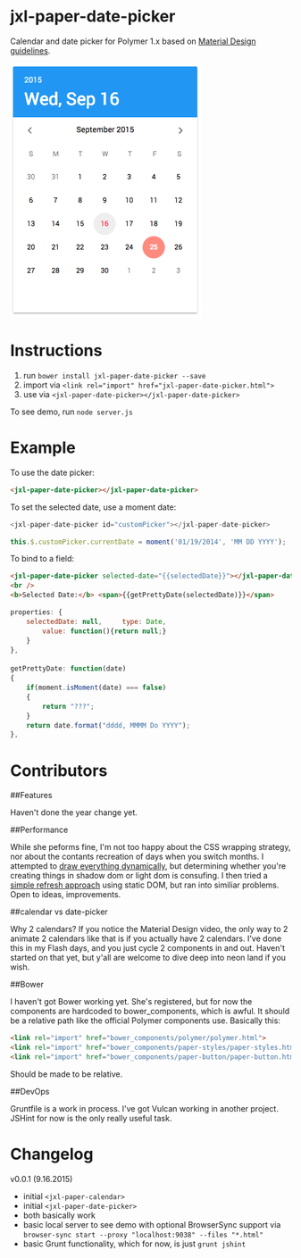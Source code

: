 # jxl-paper-date-picker

Calendar and date picker for Polymer 1.x based on [Material Design guidelines](https://www.google.com/design/spec/components/pickers.html#pickers-date-pickers).

![logo](jxl-paper-date-picker.png)

# Instructions

1. run `bower install jxl-paper-date-picker --save`
2. import via `<link rel="import" href="jxl-paper-date-picker.html">`
3. use via `<jxl-paper-date-picker></jxl-paper-date-picker>`

To see demo, run `node server.js`

# Example

To use the date picker:

```html
<jxl-paper-date-picker></jxl-paper-date-picker>
```
To set the selected date, use a moment date:

```javascript
<jxl-paper-date-picker id="customPicker"></jxl-paper-date-picker>
```
```javascript
this.$.customPicker.currentDate = moment('01/19/2014', 'MM DD YYYY');
```

To bind to a field:
```html
<jxl-paper-date-picker selected-date="{{selectedDate}}"></jxl-paper-date-picker>
<br />
<b>Selected Date:</b> <span>{{getPrettyDate(selectedDate)}}</span>
```
```javascript
properties: {
	selectedDate: null,		type: Date,
		value: function(){return null;}
	}
},

getPrettyDate: function(date)
{
	if(moment.isMoment(date) === false)
	{
		return "???";
	}
	return date.format("dddd, MMMM Do YYYY");
},
```



# Contributors

##Features

Haven't done the year change yet.

##Performance

While she peforms fine, I'm not too happy about the CSS wrapping strategy, nor about the contants recreation of days when you switch months. I attempted to [draw everything dynamically](https://github.com/JesterXL/Starting-Strength-Polymer/blob/refactor-calendar/src/client/jxl-calendar.html), but determining whether you're creating things in shadow dom or light dom is consufing. I then tried a [simple refresh approach](https://github.com/JesterXL/Starting-Strength-Polymer/blob/manual-refactor-calendar/src/client/jxl-calendar.html) using static DOM, but ran into similiar problems. Open to ideas, improvements.

##calendar vs date-picker

Why 2 calendars? If you notice the Material Design video, the only way to 2 animate 2 calendars like that is if you actually have 2 calendars. I've done this in my Flash days, and you just cycle 2 components in and out. Haven't started on that yet, but y'all are welcome to dive deep into neon land if you wish.

##Bower

I haven't got Bower working yet. She's registered, but for now the components are hardcoded to bower_components, which is awful. It should be a relative path like the official Polymer components use. Basically this:

```html
<link rel="import" href="bower_components/polymer/polymer.html">
<link rel="import" href="bower_components/paper-styles/paper-styles.html">
<link rel="import" href="bower_components/paper-button/paper-button.html">
```
Should be made to be relative.

##DevOps

Gruntfile is a work in process. I've got Vulcan working in another project. JSHint for now is the only really useful task.


# Changelog

v0.0.1 (9.16.2015)

- initial `<jxl-paper-calendar>`
- initial `<jxl-paper-date-picker>`
- both basically work
- basic local server to see demo with optional BrowserSync support via `browser-sync start --proxy "localhost:9038" --files "*.html"`
- basic Grunt functionality, which for now, is just `grunt jshint`